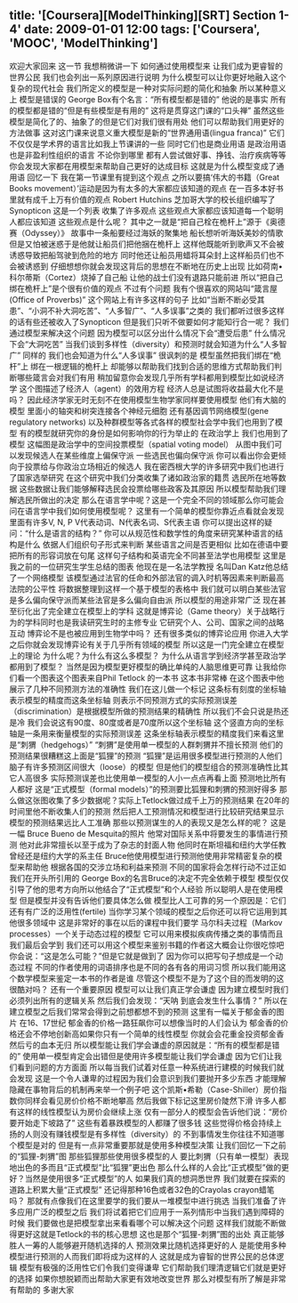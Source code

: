 title: '[Coursera][ModelThinking][SRT] Section 1-4'
date: 2009-01-01 12:00
tags: ['Coursera', 'MOOC', 'ModelThinking']
---

﻿欢迎大家回来 这一节 我想稍微讲一下 如何通过使用模型来
让我们成为更睿智的世界公民
我们也会列出一系列原因进行说明
为什么模型可以让你更好地融入这个复杂的现代社会
我们所定义的模型是一种对实际问题的简化和抽象
所以某种意义上 模型是错误的
George Box有个名言：“所有模型都是错的”
他说的是事实 所有的模型都是错的“但是有些模型是有用的”
这将是贯穿这门课的“口头禅”
虽然这些模型是简化了的、抽象了的但是它们对我们很有用处
他们可以帮助我们用更好的方法做事
这对这门课来说意义重大模型是新的“世界通用语(lingua franca)”
它们不仅仅是学术界的语言比如我上节课讲的一些
同时它们也是商业用语
是政治用语  也是非盈利性组织的语言
不论你到哪里  都有人尝试做好事、挣钱、治疗疾病等等
你会发现大家都在用模型来帮助自己更好的达成目标
这就是为什么模型变成了通用语
回忆一下  我在第一节课里有提到这个观点
之所以要搞‘伟大的书籍（Great Books movement）’运动是因为有太多的大家都应该知道的观点
在一百多本好书里就有成千上万有价值的观点
Robert Hutchins 芝加哥大学的校长组织编写了Synopticon
这是一个列表
收集了许多观点
这些观点大家都应该知道每一个聪明人都应该知道
这些观点是什么呢？
其中之一就是“把自己栓在桅杆上”源于《奥德赛（Odyssey）》
故事中一条船要经过海妖的聚集地
船长想听听海妖美妙的情歌 但是又怕被迷惑于是他就让船员们把他捆在桅杆上
这样他既能听到歌声又不会被诱惑导致把船驾驶到危险的地方
同时他还让船员用蜡将耳朵封上这样船员们也不会被诱惑到
仔细想想你就会发现这背后的思想在不断地在历史上出现
比如荷南•科尔蒂斯（Cortez）烧掉了自己船
让他的战士们没有退路只能前进
所以“把自己绑在桅杆上”是个很有价值的观点
不过有个问题 我有个很喜欢的网站叫“箴言屋(Office of Proverbs)”
这个网站上有许多这样的句子
比如“当断不断必受其患”、“小洞不补大洞吃苦”、“人多智广”、“人多误事”之类的
我们都听过很多这样的话有些还被收入了Synopticon
但是我们只听不做要如何才能知行合一呢？
我们通过模型来解决这个问题
因为模型可以区分出什么情况下会“遭受后患”
什么情况下会“大洞吃苦”
当我们谈到多样性（diversity）和预测时就会知道为什么“人多智广”
同样的 我们也会知道为什么“人多误事”
很讽刺的是 模型虽然把我们绑在“桅杆”上
绑在一根逻辑的桅杆上
却能够以帮助我们找到合适的思维方式帮助我们判断哪些箴言会对我们有用
稍加留意你会发现几乎所有学科都用到模型比如说经济学
这个图描述了经济人（agent）的效用方程
经济人总是试图将收益最大化不是吗？
因此经济学家无时无刻不在使用模型生物学家同样要使用模型
他们有大脑的模型  里面小的轴突和树突连接各个神经元细胞
还有基因调节网络模型(gene regulatory networks)
以及种群模型等各式各样的模型社会学中我们也用到了模型
有的模型就研究你的身份是如何影响你的行为举止的
在政治学上 我们也用到了模型
这幅图是政治学中的空间投票模型（spatial voting model）
从图中我们可以发现候选人在某些维度上偏保守派
一些选民也偏向保守派
你可以看出你会更倾向于投票给与你政治立场相近的候选人
我在密西根大学的许多研究中我们也进行了国家选举研究
在这个研究中我们分类收集了诸如政治家的籍贯 选民所在地等数据
这些数据让我们能够解释选民会投票给哪些政客及其原因
所以模型帮助我们理解选民所做出的决定
那么在语言学中呢？这是一个完全不同的领域那么你可能会问在语言学中我们如何使用模型呢？
这里有一个简单的模型你靠近点看就会发现
里面有许多V, N, P
V代表动词、N代表名词、S代表主语
你可以提出这样的疑问：“什么是语言的结构？”
你可以从规范性和数学性的角度来研究某种语言的结构是什么
依据人们组织句子形式来判断
某些语言之间是否更相似
比如在德语中要把所有的形容词放在句尾
这样句子结构和英语完全不同甚至法学也用模型
这里是我之前的一位研究生学生总结的图表
他现在是一名法学教授 名叫Dan Katz他总结了一个网络模型
该模型通过法官的任命和外部法官的调入时机等因素来判断最高法院的公平性
将数据整理到这样一个基于模型的表格中
我们就可以明白某些法官是多么偏向保守派而某些法官是多么偏向自由派
所以模型的用途非常广泛
现在甚至衍化出了完全建立在模型上的学科
这就是博弈论（Game theory）关于战略行为的学科同时也是我读研究生时的主修专业
它研究个人、公司、国家之间的战略互动
博弈论不是也被应用到生物学中吗？
还有很多类似的博弈论应用
你进入大学之后你就会发现博弈论有关于几乎所有领域的模型
所以这是一门完全建立在模型上的理论
为什么呢？为什么有这么多模型？
为什么从语言学到经济学甚至政治学都用到了模型？
当然是因为模型更好模型的确比单纯的人脑思维更可靠
让我给你们看一个图表这个图表来自Phil Tetlock 的一本书
这本书非常棒 在这个图表中他展示了几种不同预测方法的准确性
我们在这儿做一个标记
这条标有刻度的坐标轴
表示模型的精度而这条坐标轴
则表示不同预测方式的实际预测误差（discrimination）是根据模型所做的预测结果的精确性
所以我们不会只说是热还是冷
我们会说这有90度、80度或者是70度所以这个坐标轴
这个竖直方向的坐标轴是一条用来衡量模型的实际预测误差
这条坐标轴表示模型的精度我们来看这里  是“刺猬（hedgehogs）”
“刺猬”是使用单一模型的人群刺猬并不擅长预测
他们的预测结果很糟糕这上面是“狐狸”的预测
“狐狸”是运用很多模型进行预测的人他们脑子有许多预测区间很大（loose）的模型
但是他们的模型组合的预测准确性比其它人高很多
实际预测误差也比使用单一模型的人小一点点再看上面 预测地比所有人都好
这是“正式模型（formal models）”的预测要比狐狸和刺猬的预测好得多
那么做这张图收集了多少数据呢？实际上Tetlock做过成千上万的预测结果
在20年的时间里他不断收集人们的预测
然后把人工预测情况和模型进行比较研究结果显示模型的预测结果远比人工准确
那些以预测谋生的人的表现又是怎么样的呢？
这是一幅 Bruce Bueno de Mesquita的照片
他常对国际关系中将要发生的事情进行预测
他对此非常擅长以至于成为了杂志的封面人物
他同时在斯坦福和纽约大学任教曾经还是纽约大学的系主任
Bruce他使用模型进行预测他使用非常精密复杂的模型来帮助他
根据各国的交涉立场和利益来预测
不同的国家将会怎样行动不过正如我们在开头所引用的
George Box的名言Bruce的决定不完全依赖于模型
模型仅仅引导了他的思考方向所以他结合了“正式模型”和个人经验
所以聪明人是在使用模型
但是模型并没有告诉他们要具体怎么做
模型比人工可靠的另一个原因是：它们还有有广泛的泛用性(fertile)
当你学习某个领域的模型之后你还可以将它运用到其他很多领域中
这是非常好的事在以后的课程中我们要学
马尔科夫过程（Markov processes）一个关于动态过程的模型
它可以用来模拟疾病传播之类的事情而且我们最后会学到
我们还可以用这个模型来鉴别书籍的作者这大概会让你很吃惊吧
你会说：“这是怎么可能？”但是它就是做到了
因为你可以把写句子想成是一个动态过程
不同的作者使用的词语排序也是不同的各有各的用词习惯
所以我们能用这个数学模型来鉴定一本书的作者是谁
尽管这个模型不是为了这个目的而发明的这很酷对吗？
还有一个重要原因  模型可以让我们真正学会谦虚
因为建立模型时我们必须列出所有的逻辑关系
然后我们会发现：“天呐 到底会发生什么事情？”
所以在建立模型之后我们常常会得到之前想都想不到的预测
这里有一幅关于郁金香的图片
在16、17世纪
郁金香的价格一路狂飙你可以想像当时的人们会认为
郁金香的价格还会不停地创新高如果你只有一个简单的线性模型
你就会会花重金投资郁金香然后亏的血本无归
所以模型能让我们学会谦虚的原因就是：“所有的模型都是错的”
使用单一模型肯定会出错但是使用许多模型能让我们学会谦虚
因为它们让我们看到问题的方方面面
所以每当我们试着对任意一种系统进行建模的时候我们就会发现
这是一个令人谦卑的过程因为我们会意识到我们要抛开多少东西
才能理解隐藏在事物背后的机制再来举一个例子吧
这个凯斯•希勒（Case-Shiller）房价指数你同样会看见房价价格不断地攀高
然后我做下标记这里房价陡然下滑
许多人都有这样的线性模型认为房价会继续上涨
仅有一部分人的模型会告诉他们说：“房价要开始走下坡路了”
这些有着暴跌模型的人都赚了很多钱
这些觉得价格会持续上扬的人则没有赚钱模型是有多样性（diversity）的
不到事情发生你往往不知道哪个模型是对的
但是有一点非常重要那就是使用多种模型决策
让我们回忆一下之前的“狐狸-刺猬”图
那些狐狸那些使用很多模型的人
要比刺猬（只有单一模型）表现地出色的多而且“正式模型”比“狐狸”更出色
那么什么样的人会比“正式模型”做的更好？当然是使用很多“正式模型”的人
如果我们真的想洞悉世界
我们就要在探索的道路上积累大量“正式模型”
还记得那种16色或者32色的Crayolas crayon蜡笔吗？
那就有点像我们在这里要学的我们要从一堆模型中进行挑选
当我们准备了许多应用广泛的模型之后
我们将试着把它们应用于一系列情形中当我们遇到障碍的时候
我们要做也是把模型拿出来看看哪个可以解决这个问题
这样我们就能不断做得更好这就是Tetlock的书的核心思想
这也是那个“狐狸-刺猬”图的出处
真正能够胜人一筹的人能够避开随机选择的人
预测效果比随机选择更好的人
是能使用多种模型进行预测的人而我们即将成为这样的人
这就是成为睿智的世界公民的总体逻辑
模型有极强的泛用性它们令我们变得谦卑
它们帮助我们理清逻辑它们就是更好的选择
如果你想脱颖而出帮助大家更有效地改变世界
那么对模型有所了解是非常有帮助的
多谢大家
